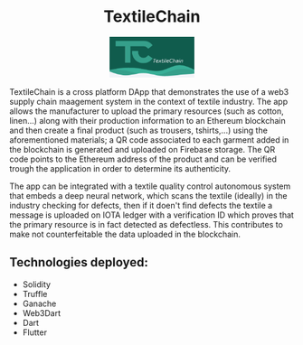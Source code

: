 <h1 align="center">TextileChain </h1>
<p align="center">

<div align="center">
    <img src="assets/images/appbar.png" width="150px" alt="Blockchain Logo"/>
</div>

TextileChain is a cross platform DApp that demonstrates the use of a web3 supply chain maagement system in the context of textile industry. The app allows the manufacturer to upload the primary resources (such as cotton, linen...) along with their production information to an Ethereum blockchain and then create a final product (such as trousers, tshirts,...) using the aforementioned materials; a QR code associated to each garment added in the blockchain is generated and uploaded on Firebase storage. The QR code points to the Ethereum address of the product and can be verified trough the application in order to determine its authenticity.

The app can be integrated with a textile quality control autonomous system that embeds a deep neural network, which scans the textile (ideally) in the industry checking for defects, then if it doen't find defects the textile a message is uploaded on IOTA ledger with a verification ID which proves that the primary resource is in fact detected as defectless. This contributes to make not counterfeitable the data uploaded in the blockchain.

## Technologies deployed:
- Solidity
- Truffle
- Ganache 
- Web3Dart
- Dart
- Flutter
